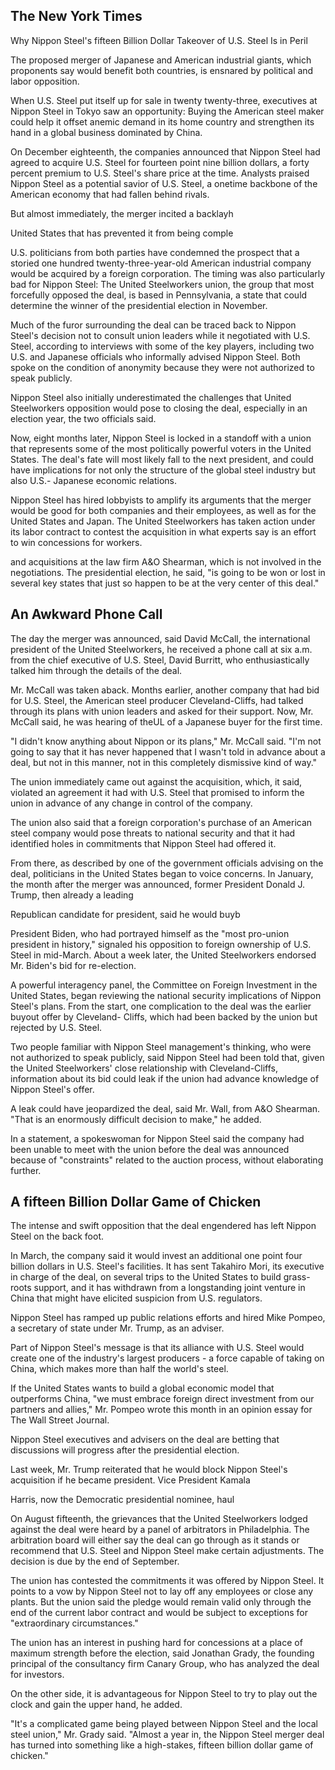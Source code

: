 ## The New York Times

Why Nippon Steel's fifteen Billion Dollar Takeover of U.S. Steel Is in Peril

The proposed merger of Japanese and American industrial giants, which proponents say would benefit both countries, is ensnared by political and labor opposition.

When U.S. Steel put itself up for sale in twenty twenty-three, executives at Nippon Steel in Tokyo saw an opportunity: Buying the American steel maker could help it offset anemic demand in its home country and strengthen its hand in a global business dominated by China.

On December eighteenth, the companies announced that Nippon Steel had agreed to acquire U.S. Steel for fourteen point nine billion dollars, a forty percent premium to U.S. Steel's share price at the time. Analysts praised Nippon Steel as a potential savior of U.S. Steel, a onetime backbone of the American economy that had fallen behind rivals.

But almost immediately, the merger incited a backlayh

United States that has prevented it from being comple

U.S. politicians from both parties have condemned the prospect that a storied one hundred twenty-three-year-old American industrial company would be acquired by a foreign corporation. The timing was also particularly bad for Nippon Steel: The United Steelworkers union, the group that most forcefully opposed the deal, is based in Pennsylvania, a state that could determine the winner of the presidential election in November.

Much of the furor surrounding the deal can be traced back to Nippon Steel's decision not to consult union leaders while it negotiated with U.S. Steel, according to interviews with some of the key players, including two U.S. and Japanese officials who informally advised Nippon Steel. Both spoke on the condition of anonymity because they were not authorized to speak publicly.

Nippon Steel also initially underestimated the challenges that United Steelworkers opposition would pose to closing the deal, especially in an election year, the two officials said.

Now, eight months later, Nippon Steel is locked in a standoff with a union that represents some of the most politically powerful voters in the United States. The deal's fate will most likely fall to the next president, and could have implications for not only the structure of the global steel industry but also U.S.- Japanese economic relations.

Nippon Steel has hired lobbyists to amplify its arguments that the merger would be good for both companies and their employees, as well as for the United States and Japan. The United Steelworkers has taken action under its labor contract to contest the acquisition in what experts say is an effort to win concessions for workers.

and acquisitions at the law firm A&O Shearman, which is not involved in the negotiations. The presidential election, he said, "is going to be won or lost in several key states that just so happen to be at the very center of this deal."


## An Awkward Phone Call

The day the merger was announced, said David McCall, the international president of the United Steelworkers, he received a phone call at six a.m. from the chief executive of U.S. Steel, David Burritt, who enthusiastically talked him through the details of the deal.

Mr. McCall was taken aback. Months earlier, another company that had bid for U.S. Steel, the American steel producer Cleveland-Cliffs, had talked through its plans with union leaders and asked for their support. Now, Mr. McCall said, he was hearing of theUL of a Japanese buyer for the first time.

"I didn't know anything about Nippon or its plans," Mr. McCall said. "I'm not going to say that it has never happened that I wasn't told in advance about a deal, but not in this manner, not in this completely dismissive kind of way."

The union immediately came out against the acquisition, which, it said, violated an agreement it had with U.S. Steel that promised to inform the union in advance of any change in control of the company.

The union also said that a foreign corporation's purchase of an American steel company would pose threats to national security and that it had identified holes in commitments that Nippon Steel had offered it.

From there, as described by one of the government officials advising on the deal, politicians in the United States began to voice concerns. In January, the month after the merger was announced, former President Donald J. Trump, then already a leading

Republican candidate for president, said he would buyb

President Biden, who had portrayed himself as the "most pro-union president in history," signaled his opposition to foreign ownership of U.S. Steel in mid-March. About a week later, the United Steelworkers endorsed Mr. Biden's bid for re-election.

A powerful interagency panel, the Committee on Foreign Investment in the United States, began reviewing the national security implications of Nippon Steel's plans. From the start, one complication to the deal was the earlier buyout offer by Cleveland- Cliffs, which had been backed by the union but rejected by U.S. Steel.

Two people familiar with Nippon Steel management's thinking, who were not authorized to speak publicly, said Nippon Steel had been told that, given the United Steelworkers' close relationship with Cleveland-Cliffs, information about its bid could leak if the union had advance knowledge of Nippon Steel's offer.

A leak could have jeopardized the deal, said Mr. Wall, from A&O Shearman. "That is an enormously difficult decision to make," he added.

In a statement, a spokeswoman for Nippon Steel said the company had been unable to meet with the union before the deal was announced because of "constraints" related to the auction process, without elaborating further.


## A fifteen Billion Dollar Game of Chicken

The intense and swift opposition that the deal engendered has left Nippon Steel on the back foot.

In March, the company said it would invest an additional one point four billion dollars in U.S. Steel's facilities. It has sent Takahiro Mori, its executive in charge of the deal, on several trips to the United States to build grass-roots support, and it has withdrawn from a longstanding joint venture in China that might have elicited suspicion from U.S. regulators.

Nippon Steel has ramped up public relations efforts and hired Mike Pompeo, a secretary of state under Mr. Trump, as an adviser.

Part of Nippon Steel's message is that its alliance with U.S. Steel would create one of the industry's largest producers - a force capable of taking on China, which makes more than half the world's steel.

If the United States wants to build a global economic model that outperforms China, "we must embrace foreign direct investment from our partners and allies," Mr. Pompeo wrote this month in an opinion essay for The Wall Street Journal.

Nippon Steel executives and advisers on the deal are betting that discussions will progress after the presidential election.

Last week, Mr. Trump reiterated that he would block Nippon Steel's acquisition if he became president. Vice President Kamala

Harris, now the Democratic presidential nominee, haul

On August fifteenth, the grievances that the United Steelworkers lodged against the deal were heard by a panel of arbitrators in Philadelphia. The arbitration board will either say the deal can go through as it stands or recommend that U.S. Steel and Nippon Steel make certain adjustments. The decision is due by the end of September.

The union has contested the commitments it was offered by Nippon Steel. It points to a vow by Nippon Steel not to lay off any employees or close any plants. But the union said the pledge would remain valid only through the end of the current labor contract and would be subject to exceptions for "extraordinary circumstances."

The union has an interest in pushing hard for concessions at a place of maximum strength before the election, said Jonathan Grady, the founding principal of the consultancy firm Canary Group, who has analyzed the deal for investors.

On the other side, it is advantageous for Nippon Steel to try to play out the clock and gain the upper hand, he added.

"It's a complicated game being played between Nippon Steel and the local steel union," Mr. Grady said. "Almost a year in, the Nippon Steel merger deal has turned into something like a high-stakes, fifteen billion dollar game of chicken."